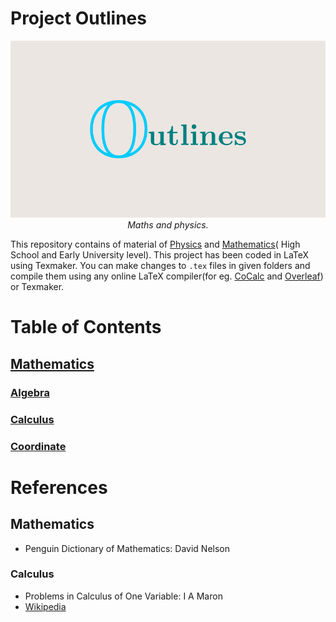 # Project Outlines
<p align="center">
    <a href="https://github.com/DivyamSamarwal/awesome-math-and-physics"><img src="https://github.com/DivyamSamarwal/awesome-math-and-physics/blob/main/Images/outlines.png"></a>
    <i>Maths and physics.</i>
</p>

This repository contains of material of [Physics]() and [Mathematics](https://github.com/DivyamSamarwal/awesome-math-and-physics/tree/main/Math/Resources)( High School and Early University level).
This project has been coded in LaTeX using Texmaker. You can make changes to `.tex` files in given folders and compile them using any online LaTeX compiler(for eg. [CoCalc](https://cocalc.com/features/latex-editor) and [Overleaf](https://www.overleaf.com/)) or Texmaker.
# Table of Contents
## [Mathematics](https://github.com/DivyamSamarwal/awesome-math-and-physics/tree/main/Math/Resources)
### [Algebra](https://github.com/DivyamSamarwal/awesome-math-and-physics/tree/main/Math/Resources/Algebra/Algebra.pdf)
### [Calculus](https://github.com/DivyamSamarwal/awesome-math-and-physics/blob/main/Math/Resources/Calculus/Calculus.pdf)
### [Coordinate](https://github.com/DivyamSamarwal/awesome-math-and-physics/tree/main/Math/Resources/Coordinate)

# References
## Mathematics
- Penguin Dictionary of Mathematics: David Nelson
### Calculus 
- Problems in Calculus of One Variable: I A Maron
- [Wikipedia](https://en.wikipedia.org/wiki/Calculus)

